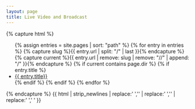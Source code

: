 ```yaml
---
layout: page
title: Live Video and Broadcast
---
```


{% capture html %}
<ul>
    {% assign entries = site.pages | sort: "path" %}
    {% for entry in entries %}
        {% capture slug    %}{{ entry.url | split: "/"   | last                       }}{% endcapture %}
        {% capture current %}{{ entry.url | remove: slug | remove: "//" | append: "/" }}{% endcapture %}
        {% if current contains page.dir %}
	    {% if entry.title %}
		<li><a href="{{entry.url}}">{{ entry.title}} </a></li>
	    {% endif %}
	{% endif %}
    {% endfor %}
</ul>
{% endcapture %} {{ html | strip_newlines | replace:'    ','' | replace:'    ','' | replace:'  ',' ' }}
